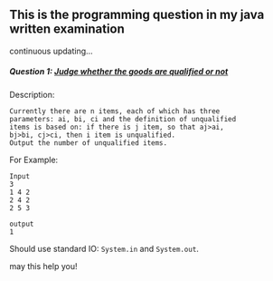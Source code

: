 This is the programming question in my java written examination
-----

continuous updating...

##### Question 1: [Judge whether the goods are qualified or not](./src/main/java/or/hjj/interview/TestQualifiedGood.java)
Description:

    Currently there are n items, each of which has three 
    parameters: ai, bi, ci and the definition of unqualified 
    items is based on: if there is j item, so that aj>ai, 
    bj>bi, cj>ci, then i item is unqualified.
    Output the number of unqualified items. 
    
For Example:

    Input
    3
    1 4 2
    2 4 2
    2 5 3
    
    output
    1
    
Should use standard IO: `System.in` and `System.out`.

may this help you!